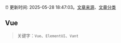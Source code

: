 :alarm_clock: 更新时间: 2025-05-28 18:47:03。[文章来源](/README.md)、[文章分类](/TAGS.md)

## Vue


> 关键字：`Vue`、`ElementUI`、`Vant`



